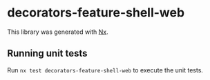 # decorators-feature-shell-web

This library was generated with [Nx](https://nx.dev).

## Running unit tests

Run `nx test decorators-feature-shell-web` to execute the unit tests.
